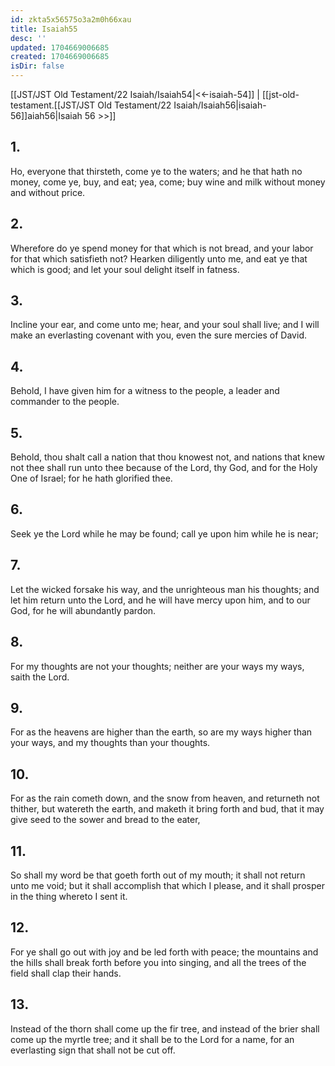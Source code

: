 ```yaml
---
id: zkta5x56575o3a2m0h66xau
title: Isaiah55
desc: ''
updated: 1704669006685
created: 1704669006685
isDir: false
---
```

[[JST/JST Old Testament/22 Isaiah/Isaiah54|<<-isaiah-54]] | [[jst-old-testament.[[JST/JST Old Testament/22 Isaiah/Isaiah56|isaiah-56]]aiah56|Isaiah 56 >>]]
## 1.
Ho, everyone that thirsteth, come ye to the waters; and he that hath no money, come ye, buy, and eat; yea, come; buy wine and milk without money and without price.
## 2.
Wherefore do ye spend money for that which is not bread, and your labor for that which satisfieth not? Hearken diligently unto me, and eat ye that which is good; and let your soul delight itself in fatness.
## 3.
Incline your ear, and come unto me; hear, and your soul shall live; and I will make an everlasting covenant with you, even the sure mercies of David.
## 4.
Behold, I have given him for a witness to the people, a leader and commander to the people.
## 5.
Behold, thou shalt call a nation that thou knowest not, and nations that knew not thee shall run unto thee because of the Lord, thy God, and for the Holy One of Israel; for he hath glorified thee.
## 6.
Seek ye the Lord while he may be found; call ye upon him while he is near;
## 7.
Let the wicked forsake his way, and the unrighteous man his thoughts; and let him return unto the Lord, and he will have mercy upon him, and to our God, for he will abundantly pardon.
## 8.
For my thoughts are not your thoughts; neither are your ways my ways, saith the Lord.
## 9.
For as the heavens are higher than the earth, so are my ways higher than your ways, and my thoughts than your thoughts.
## 10.
For as the rain cometh down, and the snow from heaven, and returneth not thither, but watereth the earth, and maketh it bring forth and bud, that it may give seed to the sower and bread to the eater,
## 11.
So shall my word be that goeth forth out of my mouth; it shall not return unto me void; but it shall accomplish that which I please, and it shall prosper in the thing whereto I sent it.
## 12.
For ye shall go out with joy and be led forth with peace; the mountains and the hills shall break forth before you into singing, and all the trees of the field shall clap their hands.
## 13.
Instead of the thorn shall come up the fir tree, and instead of the brier shall come up the myrtle tree; and it shall be to the Lord for a name, for an everlasting sign that shall not be cut off.

